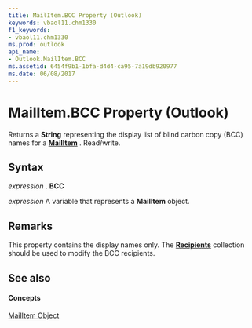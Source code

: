 ```yaml
---
title: MailItem.BCC Property (Outlook)
keywords: vbaol11.chm1330
f1_keywords:
- vbaol11.chm1330
ms.prod: outlook
api_name:
- Outlook.MailItem.BCC
ms.assetid: 6454f9b1-1bfa-d4d4-ca95-7a19db920977
ms.date: 06/08/2017
---
```



# MailItem.BCC Property (Outlook)

Returns a **String** representing the display list of blind carbon copy (BCC) names for a **[MailItem](mailitem-object-outlook.md)** . Read/write.


## Syntax

 _expression_ . **BCC**

 _expression_ A variable that represents a **MailItem** object.


## Remarks

This property contains the display names only. The **[Recipients](recipients-object-outlook.md)** collection should be used to modify the BCC recipients.


## See also


#### Concepts


[MailItem Object](mailitem-object-outlook.md)

